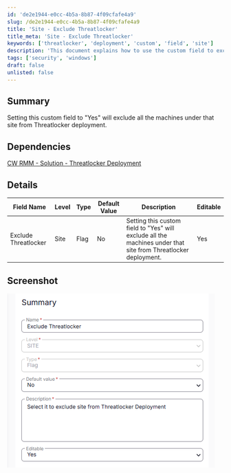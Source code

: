 ```yaml
---
id: 'de2e1944-e0cc-4b5a-8b87-4f09cfafe4a9'
slug: /de2e1944-e0cc-4b5a-8b87-4f09cfafe4a9
title: 'Site - Exclude Threatlocker'
title_meta: 'Site - Exclude Threatlocker'
keywords: ['threatlocker', 'deployment', 'custom', 'field', 'site']
description: 'This document explains how to use the custom field to exclude all machines under a specific site from Threatlocker deployment. It provides details on the field name, type, default value, and editable status, along with a screenshot for reference.'
tags: ['security', 'windows']
draft: false
unlisted: false
---
```


## Summary

Setting this custom field to "Yes" will exclude all the machines under that site from Threatlocker deployment.

## Dependencies

[CW RMM - Solution - Threatlocker Deployment](/docs/c9969bad-d2da-45ec-90fe-d6be82479ebc)

## Details

| Field Name            | Level | Type | Default Value | Description                                                                                     | Editable |
|----------------------|-------|------|---------------|-------------------------------------------------------------------------------------------------|----------|
| Exclude Threatlocker  | Site  | Flag | No            | Setting this custom field to "Yes" will exclude all the machines under that site from Threatlocker deployment. | Yes      |

## Screenshot

![Screenshot](../../../static/img/Site---Exclude-Threatlocker/image_1.png)



